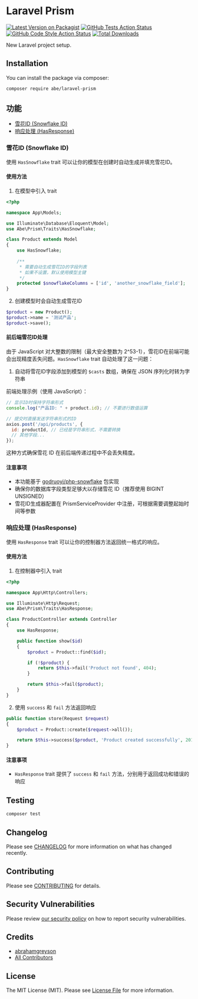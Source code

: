 # Laravel Prism

[![Latest Version on Packagist](https://img.shields.io/packagist/v/abe/laravel-prism.svg?style=flat-square)](https://packagist.org/packages/abe/laravel-prism)
[![GitHub Tests Action Status](https://img.shields.io/github/actions/workflow/status/abrahamgreyson/laravel-prism/run-tests.yml?branch=main&label=tests&style=flat-square)](https://github.com/abrahamgreyson/laravel-prism/actions?query=workflow%3Arun-tests+branch%3Amain)
[![GitHub Code Style Action Status](https://img.shields.io/github/actions/workflow/status/abrahamgreyson/laravel-prism/fix-php-code-style-issues.yml?branch=main&label=code%20style&style=flat-square)](https://github.com/abrahamgreyson/laravel-prism/actions?query=workflow%3A"Fix+PHP+code+style+issues"+branch%3Amain)
[![Total Downloads](https://img.shields.io/packagist/dt/abe/laravel-prism.svg?style=flat-square)](https://packagist.org/packages/abe/laravel-prism)

New Laravel project setup.

## Installation

You can install the package via composer:

```bash
composer require abe/laravel-prism
```

## 功能

- [雪花ID (Snowflake ID)](#雪花id-snowflake-id)
- [响应处理 (HasResponse)](#响应处理-hasresponse)

### 雪花ID (Snowflake ID)

使用 `HasSnowflake` trait 可以让你的模型在创建时自动生成并填充雪花ID。

#### 使用方法

1. 在模型中引入 trait

```php
<?php

namespace App\Models;

use Illuminate\Database\Eloquent\Model;
use Abe\Prism\Traits\HasSnowflake;

class Product extends Model
{
    use HasSnowflake;
    
    /**
     * 需要自动生成雪花ID的字段列表
     * 如果不设置，默认使用模型主键
     */
    protected $snowflakeColumns = ['id', 'another_snowflake_field'];
}
```

2. 创建模型时会自动生成雪花ID

```php
$product = new Product();
$product->name = '测试产品';
$product->save();

```

#### 前后端雪花ID处理

由于 JavaScript 对大整数的限制（最大安全整数为 2^53-1），雪花ID在前端可能会出现精度丢失问题。`HasSnowflake` trait 自动处理了这一问题：

1. 自动将雪花ID字段添加到模型的 `$casts` 数组，确保在 JSON 序列化时转为字符串

前端处理示例（使用 JavaScript）：

```javascript
// 显示ID时保持字符串形式
console.log("产品ID: " + product.id); // 不要进行数值运算

// 提交时直接发送字符串形式的ID
axios.post('/api/products', {
  id: productId, // 已经是字符串形式，不需要转换
  // 其他字段...
});
```

这种方式确保雪花 ID 在前后端传递过程中不会丢失精度。

#### 注意事项

- 本功能基于 [godruoyi/php-snowflake](https://github.com/godruoyi/php-snowflake) 包实现
- 确保你的数据库字段类型足够大以存储雪花 ID（推荐使用 BIGINT UNSIGNED）
- 雪花ID生成器配置在 PrismServiceProvider 中注册，可根据需要调整起始时间等参数

### 响应处理 (HasResponse)

使用 `HasResponse` trait 可以让你的控制器方法返回统一格式的响应。

#### 使用方法

1. 在控制器中引入 trait

```php
<?php

namespace App\Http\Controllers;

use Illuminate\Http\Request;
use Abe\Prism\Traits\HasResponse;

class ProductController extends Controller
{
    use HasResponse;

    public function show($id)
    {
        $product = Product::find($id);

        if (!$product) {
            return $this->fail('Product not found', 404);
        }

        return $this->fail($product);
    }
}
```

2. 使用 `success` 和 `fail` 方法返回响应

```php
public function store(Request $request)
{
    $product = Product::create($request->all());

    return $this->success($product, 'Product created successfully', 201);
}
```

#### 注意事项

- `HasResponse` trait 提供了 `success` 和 `fail` 方法，分别用于返回成功和错误的响应

## Testing

```bash
composer test
```

## Changelog

Please see [CHANGELOG](CHANGELOG.md) for more information on what has changed recently.

## Contributing

Please see [CONTRIBUTING](CONTRIBUTING.md) for details.

## Security Vulnerabilities

Please review [our security policy](../../security/policy) on how to report security vulnerabilities.

## Credits

- [abrahamgreyson](https://github.com/abe)
- [All Contributors](../../contributors)

## License

The MIT License (MIT). Please see [License File](LICENSE.md) for more information.
